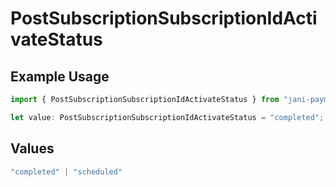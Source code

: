 # PostSubscriptionSubscriptionIdActivateStatus

## Example Usage

```typescript
import { PostSubscriptionSubscriptionIdActivateStatus } from "jani-payments/models/operations";

let value: PostSubscriptionSubscriptionIdActivateStatus = "completed";
```

## Values

```typescript
"completed" | "scheduled"
```